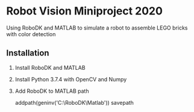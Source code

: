 # Robot Vision Miniproject 2020
Using RoboDK and MATLAB to simulate a robot to assemble LEGO bricks with color detection


## Installation

1. Install RoboDK and MATLAB
2. Install Python 3.7.4 with OpenCV and Numpy
3. Add RoboDK to MATLAB path

   addpath(geninv('C:\RoboDK\Matlab'))
   savepath

   
